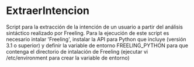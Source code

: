 ExtraerIntencion
================

Script para la extracción de la intención de un usuario a partir del análisis sintáctico realizado por Freeling.
Para la ejecución de este script es necesario intalar 'Freeling', instalar la API para Python que incluye (versión 3.1 o superior) y definir la variable de entorno FREELING_PYTHON para que contenga el directorio de intalación de Freeling (ejecutar vi /etc/environment para crear la variable de entorno)
